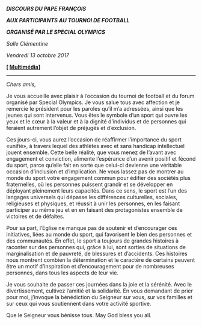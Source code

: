 ***DISCOURS DU PAPE FRANÇOIS***

***AUX PARTICIPANTS AU TOURNOI DE FOOTBALL***

***ORGANISÉ PAR LE SPECIAL OLYMPICS***

*Salle Clémentine*

*Vendredi 13 octobre 2017*

**\[ [Multimédia](http://w2.vatican.va/content/francesco/it/events/event.dir.html/content/vaticanevents/it/2017/10/13/atleti-torneounifiedfootball.html)\]**

* * *

*Chers amis,*

Je vous accueille avec plaisir à l’occasion du tournoi de football et du forum organisé par Special Olympics. Je vous salue tous avec affection et je remercie le président pour les paroles qu’il m’a adressées, ainsi que les jeunes qui sont intervenus. Vous êtes le symbole d’un sport qui ouvre les yeux et le cœur à la valeur et à la dignité d’individus et de personnes qui feraient autrement l’objet de préjugés et d’exclusion.

Ces jours-ci, vous aurez l’occasion de réaffirmer l’importance du sport «unifié», à travers lequel des athlètes avec et sans handicap intellectuel jouent ensemble. Cette belle réalité, que vous menez de l’avant avec engagement et conviction, alimente l’espérance d’un avenir positif et fécond du sport, parce qu’elle fait en sorte que celui-ci devienne une véritable occasion d’inclusion et d’implication. Ne vous lassez pas de montrer au monde du sport votre engagement commun pour édifier des sociétés plus fraternelles, où les personnes puissent grandir et se développer en déployant pleinement leurs capacités. Dans ce sens, le sport est l’un des langages universels qui dépasse les différences culturelles, sociales, religieuses et physiques, et réussit à unir les personnes, en les faisant participer au même jeu et en en faisant des protagonistes ensemble de victoires et de défaites.

Pour sa part, l’Eglise ne manque pas de soutenir et d’encourager ces initiatives, liées au monde du sport, qui favorisent le bien des personnes et des communautés. En effet, le sport a toujours de grandes histoires à raconter sur des personnes qui, grâce à lui, sont sorties de situations de marginalisation et de pauvreté, de blessures et d’accidents. Ces histoires nous montrent combien la détermination et le caractère de certains peuvent être un motif d’inspiration et d’encouragement pour de nombreuses personnes, dans tous les aspects de leur vie.

Je vous souhaite de passer ces journées dans la joie et la sérénité. Avec le divertissement, cultivez l’amitié et la solidarité. En vous demandant de prier pour moi, j’invoque la bénédiction du Seigneur sur vous, sur vos familles et sur ceux qui vous soutiennent dans votre activité sportive.

Que le Seigneur vous bénisse tous. May God bless you all.